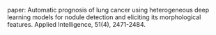 paper: Automatic prognosis of lung cancer using heterogeneous deep learning models for nodule detection and eliciting its morphological features. Applied Intelligence, 51(4), 2471-2484.
